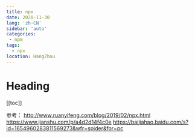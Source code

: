 ```yaml
---
title: npx
date: 2020-11-30
lang: 'zh-CN'
sidebar: 'auto'
categories:
 - npm
tags: 
  - npx 
location: HangZhou
---
```


# Heading
[[toc]]



参考：
http://www.ruanyifeng.com/blog/2019/02/npx.html
https://www.jianshu.com/p/a4d2d14f4c0e
https://baijiahao.baidu.com/s?id=1654960283811569273&wfr=spider&for=pc